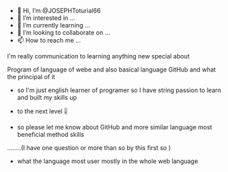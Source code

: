 - 👋 Hi, I’m @JOSEPHToturial66
- 👀 I’m interested in ...
- 🌱 I’m currently learning ...
- 💞️ I’m looking to collaborate on ...
- 📫 How to reach me ...

<!---
JOSEPHToturial66/JOSEPHToturial66 is a ✨ special ✨ repository because its `README.md` (this file) appears on your GitHub profile.
You can click the Preview link to take a look at your changes.
--->
 I'm really communication to learning anything new special about 

Program of language of webe and also  basical language GitHub and what the principal of it
  
- so I'm just english learner of programer so I have string passion to learn and built my skills up

- to the next level 🎚️

- so please let me know about GitHub and more similar language most beneficial method skills

........(I have one question or more than so  by this first so )

- what the language most user mostly in the whole web language 


